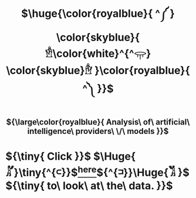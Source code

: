 <div align="center">

 # $\huge{\color{royalblue}{ ^༼ } \color{skyblue}{ 𓁛\color{white}^{^𓂍} \color{skyblue}𓁞 }\color{royalblue}{ ^༽ }}$

  ## ${\large\color{royalblue}{ Analysis\ of\ artificial\ intelligence\ providers\ \/\ models }}$

</div>

# ${\tiny{ Click }}$ $\Huge{ 𓀣}\tiny{^{𓍹}}$[<sup>here</sup>](https://ixi-enki.github.io/artificial-intelligence-provider-analysis/)${^{𓍺}}\Huge{𓀢 }$ ${\tiny{ to\ look\ at\ the\ data. }}$  

<div align="center">

<!--  ##  $\Huge\color{royalblue}{ ༼\ \ ༐༝༐\ \ ༽ }$ -->
  
<!--  $\large\color{skyblue}^{ ꂅnki }$  -->

</div>
